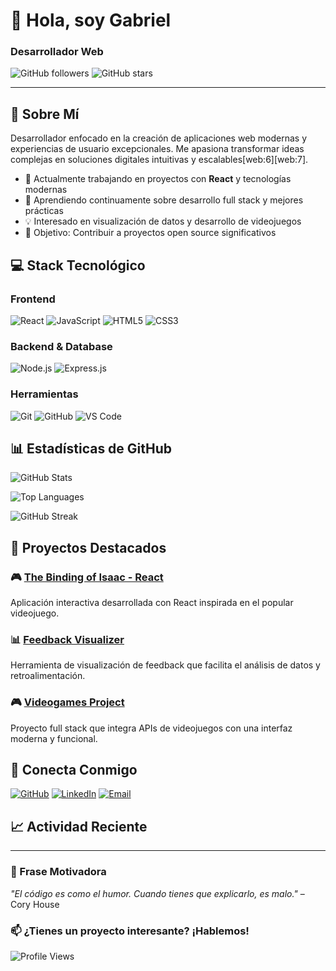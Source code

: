 # 👋 Hola, soy Gabriel

### Desarrollador Web

![GitHub followers](https://img.shields.io/github/followers/gab271?style=social)
![GitHub stars](https://img.shields.io/github/stars/gab271?style=social)

---

## 🚀 Sobre Mí

Desarrollador enfocado en la creación de aplicaciones web modernas y experiencias de usuario excepcionales. Me apasiona transformar ideas complejas en soluciones digitales intuitivas y escalables[web:6][web:7].

- 🔭 Actualmente trabajando en proyectos con **React** y tecnologías modernas
- 🌱 Aprendiendo continuamente sobre desarrollo full stack y mejores prácticas
- 💡 Interesado en visualización de datos y desarrollo de videojuegos
- 🎯 Objetivo: Contribuir a proyectos open source significativos

## 💻 Stack Tecnológico

### Frontend
![React](https://img.shields.io/badge/React-20232A?style=for-the-badge&logo=react&logoColor=61DAFB)
![JavaScript](https://img.shields.io/badge/JavaScript-F7DF1E?style=for-the-badge&logo=javascript&logoColor=black)
![HTML5](https://img.shields.io/badge/HTML5-E34F26?style=for-the-badge&logo=html5&logoColor=white)
![CSS3](https://img.shields.io/badge/CSS3-1572B6?style=for-the-badge&logo=css3&logoColor=white)

### Backend & Database
![Node.js](https://img.shields.io/badge/Node.js-43853D?style=for-the-badge&logo=node.js&logoColor=white)
![Express.js](https://img.shields.io/badge/Express.js-404D59?style=for-the-badge)

### Herramientas
![Git](https://img.shields.io/badge/Git-F05032?style=for-the-badge&logo=git&logoColor=white)
![GitHub](https://img.shields.io/badge/GitHub-100000?style=for-the-badge&logo=github&logoColor=white)
![VS Code](https://img.shields.io/badge/VS_Code-0078D4?style=for-the-badge&logo=visual%20studio%20code&logoColor=white)

## 📊 Estadísticas de GitHub

![GitHub Stats](https://github-readme-stats.vercel.app/api?username=gab271&show_icons=true&theme=tokyonight&hide_border=true&count_private=true)

![Top Languages](https://github-readme-stats.vercel.app/api/top-langs/?username=gab271&layout=compact&theme=tokyonight&hide_border=true)

![GitHub Streak](https://github-readme-streak-stats.herokuapp.com/?user=gab271&theme=tokyonight&hide_border=true)

## 🎯 Proyectos Destacados

### 🎮 [The Binding of Isaac - React](https://github.com/gab271/tboi-react)
Aplicación interactiva desarrollada con React inspirada en el popular videojuego.

### 📊 [Feedback Visualizer](https://github.com/gab271/feedback-visualizer)
Herramienta de visualización de feedback que facilita el análisis de datos y retroalimentación.

### 🎮 [Videogames Project](https://github.com/gab271/Videogames-Project)
Proyecto full stack que integra APIs de videojuegos con una interfaz moderna y funcional.

## 🤝 Conecta Conmigo

[![GitHub](https://img.shields.io/badge/GitHub-gab271-181717?style=for-the-badge&logo=github)](https://github.com/gab271)
[![LinkedIn](https://img.shields.io/badge/LinkedIn-Conectar-0077B5?style=for-the-badge&logo=linkedin)](https://linkedin.com/in/tu-perfil)
[![Email](https://img.shields.io/badge/Email-Contacto-D14836?style=for-the-badge&logo=gmail&logoColor=white)](mailto:tu-email@ejemplo.com)

## 📈 Actividad Reciente

<!--START_SECTION:activity-->
<!--END_SECTION:activity-->

---

### 💭 Frase Motivadora

*"El código es como el humor. Cuando tienes que explicarlo, es malo."* – Cory House

### 📫 ¿Tienes un proyecto interesante? ¡Hablemos!

![Profile Views](https://komarev.com/ghpvc/?username=gab271&color=blueviolet&style=flat-square)

